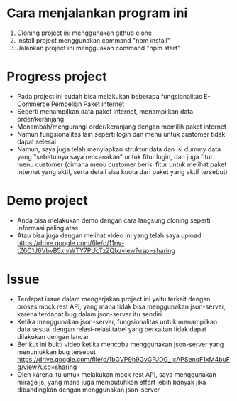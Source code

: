 # Cara menjalankan program ini

1. Cloning project ini menggunakan github clone
2. Install project menggunakan command "npm install"
3. Jalankan project ini mengguakan command "npm start"

# Progress project

- Pada project ini sudah bisa melakukan beberapa fungsionalitas E-Commerce Pembelian Paket internet
- Seperti menampilkan data paket internet, menampilkan data order/keranjang
- Menambah/mengurangi order/keranjang dengan memilih paket internet
- Namun fungsionalitas lain seperti login dan menu untuk customer tidak dapat selesai
- Namun, saya juga telah menyiapkan struktur data dan isi dummy data yang "sebetulnya saya rencanakan" untuk fitur login, dan juga fitur menu customer (dimana menu customer berisi fitur untuk melihat paket internet yang aktif, serta detail sisa kuota dari paket yang aktif tersebut)

# Demo project

- Anda bisa melakukan demo dengan cara langsung cloning seperti informasi paling atas
- Atau bisa juga dengan melihat video ini yang telah saya upload https://drive.google.com/file/d/11rw-tZ6C1J6VbvB5xlvWTY7PUcTzZQlx/view?usp=sharing

# Issue

- Terdapat issue dalam mengerjakan project ini yaitu terkait dengan proses mock rest API, yang mana tidak bisa menggunakan json-server, karena terdapat bug dalam json-server itu sendiri
- Ketika menggunakan json-server, fungsionalitas untuk menampilkan data sesuai dengan relasi-relasi tabel yang berkaitan tidak dapat dilakukan dengan lancar
- Berikut ini bukti video ketika mencoba menggunakan json-server yang menunjukkan bug tersebut https://drive.google.com/file/d/1bGVP9h9GvGPJDG_ixAPSenqF1xM4buFg/view?usp=sharing
- Oleh karena itu untuk melakukan mock rest API, saya menggunakan mirage js, yang mana juga membutuhkan effort lebih banyak jika dibandingkan dengan menggunakan json-server
